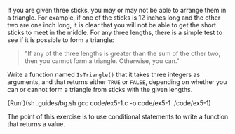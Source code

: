 If you are given three sticks, you may or may not be able to arrange them in a triangle.  For example, if one of the sticks is 12 inches long and the other two are one inch long, it is clear that you will not be able to get the short sticks to meet in the middle.  For any three lengths, there is a simple test to see if it is possible to form a triangle:

>"If any of the three lengths is greater than the sum of the other two, then you cannot form a triangle.  Otherwise, you can."

Write a function named `IsTriangle()` that it takes three integers as arguments, and that returns either `TRUE` or `FALSE`, depending on whether you can or cannot form a triangle from sticks with the given lengths.

{Run!}(sh .guides/bg.sh gcc code/ex5-1.c -o code/ex5-1 ./code/ex5-1)

The point of this exercise is to use conditional statements to write a function that returns a value.

